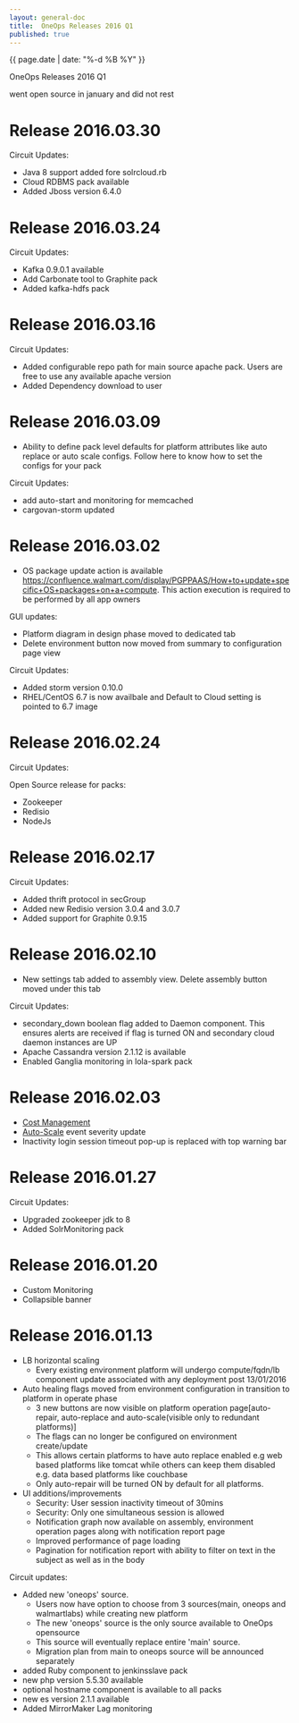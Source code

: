 ```yaml
---
layout: general-doc
title:  OneOps Releases 2016 Q1
published: true
---
```


{{ page.date | date: "%-d %B %Y" }}
<div class="blogtitle">OneOps Releases 2016 Q1</div>

went open source in january and did not rest

<!--more-->


# Release 2016.03.30

Circuit Updates:
- Java 8 support added fore solrcloud.rb
- Cloud RDBMS pack available
- Added Jboss version 6.4.0

# Release 2016.03.24

Circuit Updates:

- Kafka 0.9.0.1 available
- Add Carbonate tool to Graphite pack
- Added kafka-hdfs pack

# Release 2016.03.16

Circuit Updates:

- Added configurable repo path for main source apache pack. Users are free to use any available apache version 
- Added Dependency download to user

# Release 2016.03.09

- Ability to define pack level defaults for platform attributes like auto replace or auto scale configs. Follow here to know how to set the configs for your pack

Circuit Updates:

- add auto-start and monitoring for memcached
- cargovan-storm updated

# Release 2016.03.02

- OS package update action is available https://confluence.walmart.com/display/PGPPAAS/How+to+update+specific+OS+packages+on+a+compute. This action execution is required to be performed by all app owners

GUI updates:

- Platform diagram in design phase moved to dedicated tab
- Delete environment button now moved from summary to configuration page view

Circuit Updates:

- Added storm version 0.10.0
- RHEL/CentOS 6.7 is now availbale and Default to Cloud setting is pointed to 6.7 image

# Release 2016.02.24

Circuit Updates:

Open Source release for packs:
- Zookeeper
- Redisio
- NodeJs

# Release 2016.02.17

Circuit Updates:

- Added thrift protocol in secGroup
- Added new Redisio version 3.0.4 and 3.0.7
- Added support for Graphite 0.9.15

# Release 2016.02.10

- New settings tab added to assembly view. Delete assembly button moved under this tab

Circuit Updates:

- secondary_down boolean flag added to Daemon component. This ensures alerts are received if flag is turned ON and secondary cloud daemon instances are UP 
- Apache Cassandra version 2.1.12 is available
- Enabled Ganglia monitoring in lola-spark pack

# Release 2016.02.03

- [Cost Management](/user/typical-scenarios/cost-management.html)
- [Auto-Scale](user/references/auto-scale.html) event severity update
- Inactivity login session timeout pop-up is replaced with top warning bar

# Release 2016.01.27

Circuit Updates:

- Upgraded zookeeper jdk to 8
- Added SolrMonitoring pack

# Release 2016.01.20

- Custom Monitoring
- Collapsible banner

# Release 2016.01.13

- LB horizontal scaling
  - Every existing environment platform will undergo compute/fqdn/lb component update associated with any deployment post 13/01/2016
- Auto healing flags moved from environment configuration in transition to platform in operate phase
  - 3 new buttons are now visible on platform operation page[auto-repair, auto-replace and auto-scale(visible only to redundant platforms)]
  - The flags can no longer be configured on environment create/update
  - This allows certain platforms to have auto replace enabled e.g web based platforms like tomcat while others can keep them disabled e.g. data based platforms like couchbase
  - Only auto-repair will be turned ON by default for all platforms.
- UI additions/improvements
  - Security: User session inactivity timeout of 30mins 
  - Security: Only one simultaneous session is allowed
  - Notification graph now available on assembly, environment operation pages along with notification report page
  - Improved performance of page loading
  - Pagination for notification report with ability to filter on text in the subject as well as in the body

Circuit updates:

- Added new 'oneops' source. 
  - Users now have option to choose from 3 sources(main, oneops and walmartlabs) while creating new platform
  - The new 'oneops' source is the only source available to OneOps opensource 
  - This source will eventually replace entire 'main' source. 
  - Migration plan from main to oneops source will be announced separately
- added Ruby component to jenkinsslave pack
- new php version 5.5.30 available
- optional hostname component is available to all packs
- new es version 2.1.1 available
- Added MirrorMaker Lag monitoring